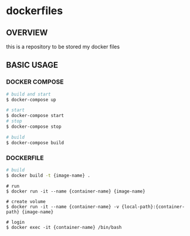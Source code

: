 # dockerfiles

## OVERVIEW

this is a repository to be stored my docker files

## BASIC USAGE

### DOCKER COMPOSE

```sh
# build and start
$ docker-compose up

# start
$ docker-compose start
# stop
$ docker-compose stop

# build
$ docker-compose build
```

### DOCKERFILE
```sh
# build
$ docker build -t {image-name} .
```

```
# run
$ docker run -it --name {container-name} {image-name}
```

```
# create volume
$ docker run -it --name {container-name} -v {local-path}:{container-path} {image-name}

# login
$ docker exec -it {container-name} /bin/bash
```
